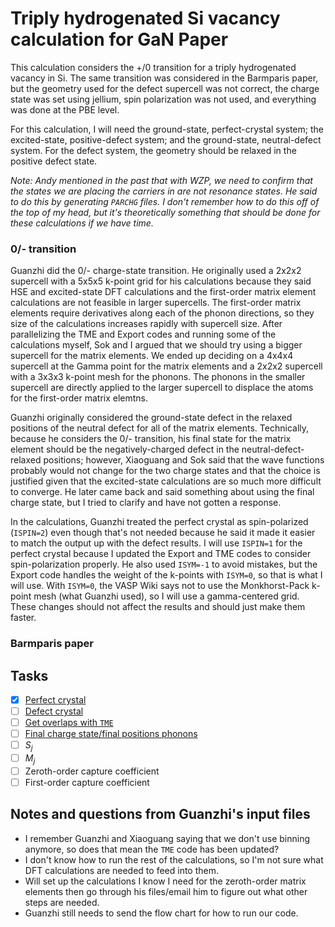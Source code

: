 # Triply hydrogenated Si vacancy calculation for GaN Paper

This calculation considers the +/0 transition for a triply hydrogenated vacancy in Si. The same transition was considered in the Barmparis paper, but the geometry used for the defect supercell was not correct, the charge state was set using jellium, spin polarization was not used, and everything was done at the PBE level. 

For this calculation, I will need the ground-state, perfect-crystal system; the excited-state, positive-defect system; and the ground-state, neutral-defect system. For the defect system, the geometry should be relaxed in the positive defect state. 

_Note: Andy mentioned in the past that with WZP, we need to confirm that the states we are placing the carriers in are not resonance states. He said to do this by generating `PARCHG` files. I don't remember how to do this off of the top of my head, but it's theoretically something that should be done for these calculations if we have time._

### 0/- transition

Guanzhi did the 0/- charge-state transition. He originally used a 2x2x2 supercell with a 5x5x5 k-point grid for his calculations because they said HSE and excited-state DFT calculations and the first-order matrix element calculations are not feasible in larger supercells. The first-order matrix elements require derivatives along each of the phonon directions, so they size of the calculations increases rapidly with supercell size. After parallelizing the TME and Export codes and running some of the calculations myself, Sok and I argued that we should try using a bigger supercell for the matrix elements. We ended up deciding on a 4x4x4 supercell at the Gamma point for the matrix elements and a 2x2x2 supercell with a 3x3x3 k-point mesh for the phonons. The phonons in the smaller supercell are directly applied to the larger supercell to displace the atoms for the first-order matrix elemtns. 

Guanzhi originally considered the ground-state defect in the relaxed positions of the neutral defect for all of the matrix elements. Technically, because he considers the 0/- transition, his final state for the matrix element should be the negatively-charged defect in the neutral-defect-relaxed positions; however, Xiaoguang and Sok said that the wave functions probably would not change for the two charge states and that the choice is justified given that the excited-state calculations are so much more difficult to converge. He later came back and said something about using the final charge state, but I tried to clarify and have not gotten a response.

In the calculations, Guanzhi treated the perfect crystal as spin-polarized (`ISPIN=2`) even though that's not needed because he said it made it easier to match the output up with the defect results. I will use `ISPIN=1` for the perfect crystal because I updated the Export and TME codes to consider spin-polarization properly. He also used `ISYM=-1` to avoid mistakes, but the Export code handles the weight of the k-points with `ISYM=0`, so that is what I will use. With `ISYM=0`, the VASP Wiki says not to use the Monkhorst-Pack k-point mesh (what Guanzhi used), so I will use a gamma-centered grid. These changes should not affect the results and should just make them faster. 

### Barmparis paper

## Tasks
- [X] [Perfect crystal](./VASP/pristine) 
- [ ] [Defect crystal](./VASP/defect)
- [ ] [Get overlaps with `TME`](./TME)
- [ ] [Final charge state/final positions phonons](./Phonons)
- [ ] $S_j$
- [ ] $M_j$
- [ ] Zeroth-order capture coefficient
- [ ] First-order capture coefficient

## Notes and questions from Guanzhi's input files

* I remember Guanzhi and Xiaoguang saying that we don't use binning anymore, so does that mean the `TME` code has been updated?
* I don't know how to run the rest of the calculations, so I'm not sure what DFT calculations are needed to feed into them.
* Will set up the calculations I know I need for the zeroth-order matrix elements then go through his files/email him to figure out what other steps are needed. 
* Guanzhi still needs to send the flow chart for how to run our code.
